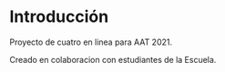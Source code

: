 # Introducción

Proyecto de cuatro en linea para AAT 2021.

Creado en colaboracion con estudiantes de la Escuela.
